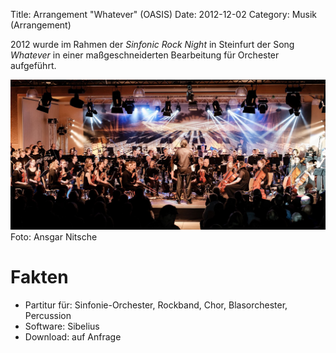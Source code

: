 Title: Arrangement "Whatever" (OASIS)
Date: 2012-12-02
Category: Musik (Arrangement)

2012 wurde im Rahmen der *Sinfonic Rock Night* in Steinfurt der Song *Whatever* in einer maßgeschneiderten Bearbeitung für Orchester aufgeführt.

![SRN 2012 Steinfurt](images/srn_steinfurt.jpg)
Foto: Ansgar Nitsche

# Fakten
* Partitur für: Sinfonie-Orchester, Rockband, Chor, Blasorchester, Percussion
* Software: Sibelius
* Download: auf Anfrage